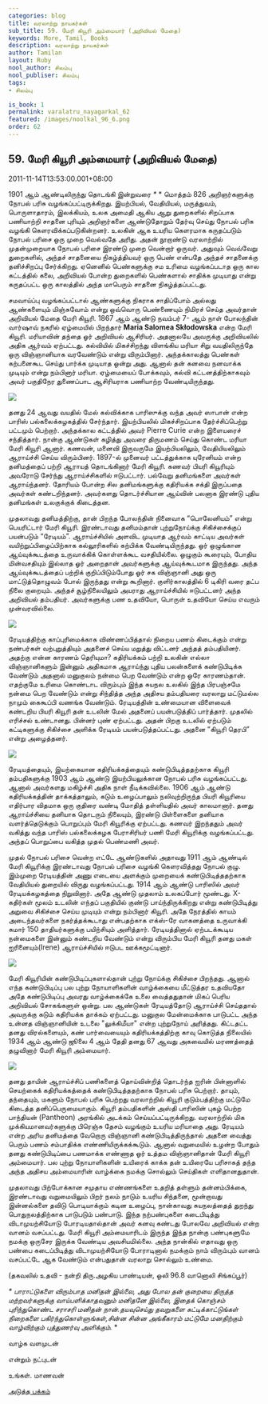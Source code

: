 ```yaml
---
categories: blog
title: வரலாற்று நாயகர்கள்
sub_title: 59. மேரி கியூரி அம்மையார் (அறிவியல் மேதை)
keywords: More, Tamil, Books
description: வரலாற்று நாயகர்கள்
author: Tamilan
layout: Ruby
nool_author: சிலம்பு
nool_publiser: சிலம்பு
tags:
- சிலம்பு

is_book: 1
permalink: varalatru_nayagarkal_62
featured: /images/noolkal_96_6.png
order: 62
---
```



## 59. மேரி கியூரி அம்மையார் (அறிவியல் மேதை)

2011-11-14T13:53:00.001+08:00

1901 ஆம் ஆண்டிலிருந்து தொடங்கி இன்றுவரை _*_ * மொத்தம் 826 அறிஞர்களுக்கு நோபல் பரிசு வழங்கப்பட்டிருக்கிறது. இயற்பியல், வேதியியல், மருத்துவம், பொருளாதாரம், இலக்கியம், உலக அமைதி ஆகிய ஆறு துறைகளில் சிறப்பாக பணியாற்றி சாதனை புரியும் அறிஞர்களை ஆண்டுதோறும் தேர்வு செய்து நோபல் பரிசு வழங்கி கெளரவிக்கப்படுகின்றனர். உலகின் ஆக உயரிய கெளரமாக கருதப்படும் நோபல் பரிசை ஒரு முறை வெல்வதே அரிது. அதன் நூறாண்டு வரலாற்றில் முதன்முறையாக நோபல் பரிசை இரண்டு முறை வென்றார் ஒருவர். அதுவும் வெவ்வேறு துறைகளில், அந்தச் சாதனையை நிகழ்த்தியவர் ஒரு பெண் என்பதே அந்தச் சாதனைக்கு தனிச்சிறப்பு சேர்க்கிறது. ஏனெனில் பெண்களுக்கு சம உரிமை வழங்கப்படாத ஒரு கால கட்டத்தில் கலை, அறிவியல் போன்ற துறைகளில் பெண்களால் சாதிக்க முடியாது என்று கருதப்பட்ட ஒரு காலத்தில் அந்த மாபெரும் சாதனை நிகழ்த்தப்பட்டது.

சமவாய்ப்பு வழங்கப்பட்டால் ஆண்களுக்கு நிகராக சாதிப்போம் அல்லது ஆண்களையும் மிஞ்சுவோம் என்று ஒவ்வொரு பெண்ணையும் நிமிரச் செய்த அவர்தான் அறிவியல் மேதை மேரி கியூரி. 1867 ஆம் ஆண்டு நவம்பர் 7- ஆம் நாள் போலந்தின் வார்ஷாவ் நகரில் ஏழ்மையில் பிறந்தார் **Maria Salomea Skłodowska** என்ற மேரி கியூரி. மரியாவின் தந்தை ஓர் அறிவியல் ஆசிரியர். அதனாலயே அவருக்கு அறிவியலில் அதிக ஆர்வம் ஏற்பட்டது. கல்வியில் மிகச்சிறந்து விளங்கிய மரியா சிறு வயதிலிருந்தே ஒரு விஞ்ஞானியாக வரவேண்டும் என்று விரும்பினார். அந்தக்காலத்து பெண்கள் கற்பனைகூட செய்து பார்க்க முடியாத ஒன்று அது. ஆனால் தன் கனவை நனவாக்க முடியும் என்று நம்பினார் மரியா. ஏழ்மையைப் போக்கவும், கல்வி கட்டனத்திற்காகவும் அவர் பகுதிநேர துணைப்பாட ஆசிரியராக பணியாற்ற வேண்டியிருந்தது.

![](http://1.bp.blogspot.com/-HoXg68cB70A/TsCpMUmFAuI/AAAAAAAAA-s/fBJaWuomTFI/s320/400px-Marie_Curie_c1920.png)

தனது 24 ஆவது வயதில் மேல் கல்விக்காக பாரிஸுக்கு வந்த அவர் ஸாபான் என்ற பாரிஸ் பல்கலைக்கழகத்தில் சேர்ந்தார். இயற்பியலில் மிகச்சிறப்பாக தேர்ச்சிப்பெற்று பட்டமும் பெற்றார். அந்தக்கால கட்டத்தில் அவர் Pierre Curie என்ற இளையரைச் சந்தித்தார். நான்கு ஆண்டுகள் கழித்து அவரை திருமணம் செய்து கொண்ட மரியா மேரி கியூரி ஆனார். கணவன், மனைவி இருவருமே இயற்பியலிலும், வேதியியலிலும் ஆராய்ச்சி செய்ய விரும்பினர். 1897-ல் முனைவர் பட்டத்துக்காக யுரேனியம் என்ற தனிமத்தைப் பற்றி ஆராயத் தொடங்கினார் மேரி கியூரி. கணவர் பியரி கியூரியும் அவரோடு சேர்ந்து ஆராய்ச்சிகளில் ஈடுபட்டார். பல்வேறு தனிமங்களை அவர்கள் ஆராய்ந்தனர். தோரியம் போன்ற சில தனிமங்களுக்கு கதிரியக்க சக்தி இருப்பதை அவர்கள் கண்டறிந்தனர். அவர்களது தொடர்ச்சியான ஆய்வின் பலனாக இரண்டு புதிய தனிமங்கள் உலகுக்குக் கிடைத்தன.

முதலாவது தனிமத்திற்கு, தான் பிறந்த போலந்தின் நினைவாக “பொலேனியம்” என்று பெயரிட்டார் மேரி கியூரி. இரண்டாவது தனிமம்தான் புற்றுநோய்க்கு சிகிச்சைக்குப் பயன்படும் “ரேடியம்”. ஆராய்ச்சியில் அளவிட முடியாத ஆர்வம் காட்டிய அவர்கள் வயிற்றுப்பிழைப்பிற்காக கல்லூரிகளில் கற்பிக்க வேண்டியிருந்தது. ஓர் ஒழுங்கான ஆய்வுக்கூடத்தை உருவாக்கிக் கொள்ளக்கூட வசதியில்லை. ஒழுகும் கூரையும், போதிய மின்வசதியும் இல்லாத ஓர் அறைதான் அவர்களுக்கு ஆய்வுக்கூடமாக இருந்தது. அந்த ஆய்வுக்கூடத்தைப் பற்றிக் குறிப்பிடும்போது ஓர் சக விஞ்ஞானி அது ஒரு மாட்டுத்தொழுவம் போல் இருந்தது என்று கூறினார். குளிர்காலத்தில் 6 டிகிரி வரை தட்ப நிலை குறையும். அந்தச் சூழ்நிலையிலும் அயராது ஆராய்ச்சியில் ஈடுபட்டனர் அந்த அறிவியல் தம்பதியர். அவர்களுக்கு பண உதவியோ, பொருள் உதவியோ செய்ய எவரும் முன்வரவில்லை.

![](http://4.bp.blogspot.com/-4CvxkELlruo/TsCpdRNNEKI/AAAAAAAAA-0/Ha_muZ56I94/s320/800px-Pierre_and_Marie_Curie.jpg)

ரேடியத்திற்கு காப்புரிமைக்காக விண்ணப்பித்தால் நிறைய பணம் கிடைக்கும் என்று நண்பர்கள் வற்புறுத்தியும் அதனைச் செய்ய மறுத்து விட்டனர் அந்தத் தம்பதியினர். அதற்கு என்ன காரணம் தெரியுமா? கதிரியக்கம் பற்றி உலகின் எல்லா விஞ்ஞானிகளும் இன்னும் அதிகமாக ஆராய்ந்து புதிய பலன்களைக் கண்டுபிடிக்க வேண்டும் அதனால் மனுகுலம் நன்மை பெற வேண்டும் என்ற ஒரே காரணம்தான். எதற்குமே உரிமை கொண்டாட விரும்பும் இந்த சுயநல உலகில் இந்த பிரபஞ்சமே நன்மை பெற வேண்டும் என்று சிந்தித்த அந்த அதிசய தம்பதியரை வரலாறு மட்டுமல்ல நாமும் கைகூப்பி வணங்க வேண்டும். ரேடியத்தின் உண்மையான விளைவைக் கண்டறிய பியரி கியூரி தன் உடலின் மேல் அதனைப் பயன்படுத்திப் பார்த்தார். முதலில் எரிச்சல் உண்டானது. பின்னர் புண் ஏற்பட்டது. அதன் பிறகு உடலில் ஏற்படும் கட்டிகளுக்கு சிகிச்சை அளிக்க ரேடியம் பயன்படுத்தப்பட்டது. அதனை “கியூரி தெரபி” என்று அழைத்தனர்.

![](http://3.bp.blogspot.com/-kuP2bvxmgJc/TsCrDF4FegI/AAAAAAAAA_M/fAwcXLLAo5Q/s320/Marie_Curie.jpg)

ரேடியத்தையும், இயற்கையான கதிரியக்கத்தையும் கண்டுபிடித்ததற்காக கியூரி தம்பதிகளுக்கு 1903 ஆம் ஆண்டு இயற்பியலுக்கான நோபல் பரிசு வழங்கப்பட்டது. ஆனால் அவர்களது மகிழ்ச்சி அதிக நாள் நீடிக்கவில்லை. 1906 ஆம் ஆண்டு கதிரியக்கத்தின் தாக்கத்தாலும், கடும் உழைப்பாலும் நலிவுற்றிருந்த பியரி கியூரியை எதிர்பார விதமாக ஒரு குதிரை வண்டி மோதித் தள்ளியதில் அவர் காலமானார். தனது ஆராய்ச்சியை தனியாக தொடரும் நிலையும், இரண்டு பிள்ளைகளை தனியாக வளர்த்தெடுக்கும் பொறுப்பும் மேரி கியூரிக்கு ஏற்பட்டது. கணவர் இறந்ததும் அவர் வகித்து வந்த பாரிஸ் பல்கலைக்கழக பேராசிரியர் பணி மேரி கியூரிக்கு வழங்கப்பட்டது. அந்தப் பொறுப்பை வகித்த முதல் பெண்மணி அவர்.

முதல் நோபல் பரிசை வென்ற எட்டே ஆண்டுகளில் அதாவது 1911 ஆம் ஆண்டில் மேரி கியூரிக்கு இரண்டாவது நோபல் பரிசை வழங்கி கெளரவித்தது நோபல் குழு. இம்முறை ரேடியத்தின் அணு எடையை அளக்கும் முறையைக் கண்டுபிடித்ததற்காக வேதியியல் துறையில் விருது வழங்கப்பட்டது. 1914 ஆம் ஆண்டு பாரிஸில் அவர் ரேடியக்கழகத்தை நிறுவினார். அதே ஆண்டு முதலாம் உலகப்போர் மூண்டது. X-கதிர்கள் மூலம் உடலின் எந்தப் பகுதியில் குண்டு பாய்ந்திருக்கிறது என்று கண்டுபிடித்து அறுவை சிகிச்சை செய்ய முடியும் என்று நம்பினார் கியூரி. அதே நேரத்தில் காயம் அடைந்தவர்களை நகர்த்தக்கூடாது என்பதற்காக எக்ஸ்-ரே வாகனத்தை உருவாக்கி சுமார் 150 தாதியர்களுக்கு பயிற்சியும் அளித்தார். ரேடியத்தினால் ஏற்படக்கூடிய நன்மைகளை இன்னும் கண்டறிய வேண்டும் என்று விரும்பிய மேரி கியூரி தனது மகள் ஐரினையும்(Irene) ஆராய்ச்சியில் ஈடுபட ஊக்கமூட்டினார்.

![](http://1.bp.blogspot.com/-dCRqUSkXvxI/TsCqN1astPI/AAAAAAAAA_E/m7PAQiANSrM/s1600/Marie_Curie_-_Mobile_X-Ray-Unit.jpg)

மேரி கியூரியின் கண்டுபிடிப்புகளால்தான் புற்று நோய்க்கு சிகிச்சை பிறந்தது. ஆனால் எந்த கண்டுபிடிப்பு பல புற்று நோயாளிகளின் வாழ்க்கையை மீட்டுத்தர உதவியதோ அதே கண்டுபிடிப்பு அவரது வாழ்க்கைக்கே உலை வைத்ததுதான் மிகப் பெரிய அறிவியல் சோகங்களுள் ஒன்று. பல ஆண்டுகள் ரேடியத்தோடு ஆராய்ச்சி செய்ததால் அவருக்கு கடும் கதிரியக்க தாக்கம் ஏற்பட்டது. மனுகுல மேன்மைக்காக பாடுபட்ட அந்த உன்னத விஞ்ஞானியின் உடலை "லுக்கிமீயா" என்ற புற்றுநோய் அரித்தது. கிட்டதட்ட தனது விரல்களையும், கண் பார்வையையும் கதிரியக்கத்திற்கு காவு கொடுத்த நிலையில் 1934 ஆம் ஆண்டு ஜூலை 4 ஆம் தேதி தனது 67 ஆவது அகவையில் மரணத்தைத் தழுவினார் மேரி கியூரி அம்மையார்.

![](http://4.bp.blogspot.com/-ecmdgWd1gLU/TsCr20MTEQI/AAAAAAAAA_U/2UlTRsbW-n4/s320/marie-curie___484x363.jpg)

தனது தாயின் ஆராய்ச்சிப் பணிகளைத் தொய்வின்றித் தொடர்ந்த ஐரின் பின்னாளில் செயற்கைக் கதிரியக்கத்தைக் கண்டுபிடித்ததற்காக நோபல் பரிசு பெற்றார். தாயும், தந்தையும், மகளும் நோபல் பரிசு பெற்றது வரலாற்றில் கியூரி குடும்பத்திற்கு மட்டுமே கிடைத்த தனிப்பெருமையாகும். கியூரி தம்பதிகளின் அஸ்தி பாரிஸின் புகழ் பெற்ற பாந்தியன் (Pantheon) அரங்கில் அடக்கம் செய்யப்பட்டிருக்கிறது. வரலாற்றில் மிக முக்கியமானவர்களுக்கு பிரெஞ்சு தேசம் வழங்கும் உயரிய மரியாதை அது. ரேடியம் என்ற அரிய தனிமத்தை வேறொரு விஞ்ஞானி கண்டுபிடித்திருந்தால் அதனை வைத்து பெரும் பணம் சம்பாதிக்க எண்ணியிருக்கக்கூடும். ஆனால் வறுமையில் உழன்ற போதும் தனது கண்டுபிடிப்பை பணமாக்க எண்ணாத ஓர் உத்தம விஞ்ஞானிதான் மேரி கியூரி அம்மையார். பல புற்று நோயாளிகளின் உயிரைக் காக்க தன் உயிரையே பரிசாகத் தந்த அந்த அதிசய அம்மையாரின் வாழ்க்கை நமக்கு சொல்லும் செய்திகள் எளிதானதுதான்.

முதலாவது பிற்போக்கான சமுதாய எண்ணங்களை உதறித் தள்ளும் தன்னம்பிக்கை, இரண்டாவது வறுமையிலும் பிறர் நலம் நாடும் உயரிய சிந்தனை, மூன்றாவது இன்னல்களை தவிடு பொடியாக்கும் கடின உழைப்பு, நான்காவது சுயநலத்தைத் துறந்து பொதுநலத்திற்காக பாடுபடும் பண்பாடு. இந்த நற்பண்புகளை கடைபிடித்து விடாமுயற்சியோடு போரடியதால்தான் அவர் கனவு கண்டது போலவே அறிவியல் என்ற வானம் வசப்பட்டது. மேரி கியூரி அம்மையாரிடம் இருந்த இந்த நான்கு பண்புகளுமே நமக்கு ஒருசேர இருக்க வேண்டிய அவசியமில்லை. அந்த நான்கில் எதாவது ஒரு பண்பை கடைப்பிடித்து விடாமுயற்சியோடு போராடினால் நமக்கும் நாம் விரும்பும் வானம் வசப்பட்டே ஆக வேண்டும் என்பதுதான் வரலாறு சொல்லும் உண்மை.

(தகவலில் உதவி - நன்றி திரு.அழகிய பாண்டியன், ஒலி 96.8 வானொலி சிங்கப்பூர்)

_* _பாராட்டுகளை விரும்பாத மனிதன் இல்லை, அது போல தன் குறையை திருத்த மற்றவர்களுக்கு வாய்பளிக்காதவனும் மனிதனே இல்லை, இதைக் கொஞ்சம் புரிந்துகொண்ட சராசரி மனிதன் நான்.தயவுசெய்து தவறுகளை சுட்டிக்காட்டுங்கள் நிறைகளை பகிர்ந்துகொள்ளுங்கள்,சின்ன சின்ன அங்கீகாரம் மட்டுமே மனதிற்கும் வாழ்விற்கும் புத்துணர்வு அளிக்கும்.__ *

வாழ்க வளமுடன்

என்றும் நட்புடன்

உங்கள். மாணவன்

[அடுத்த பக்கம்](varalatru_nayagarkal_63)